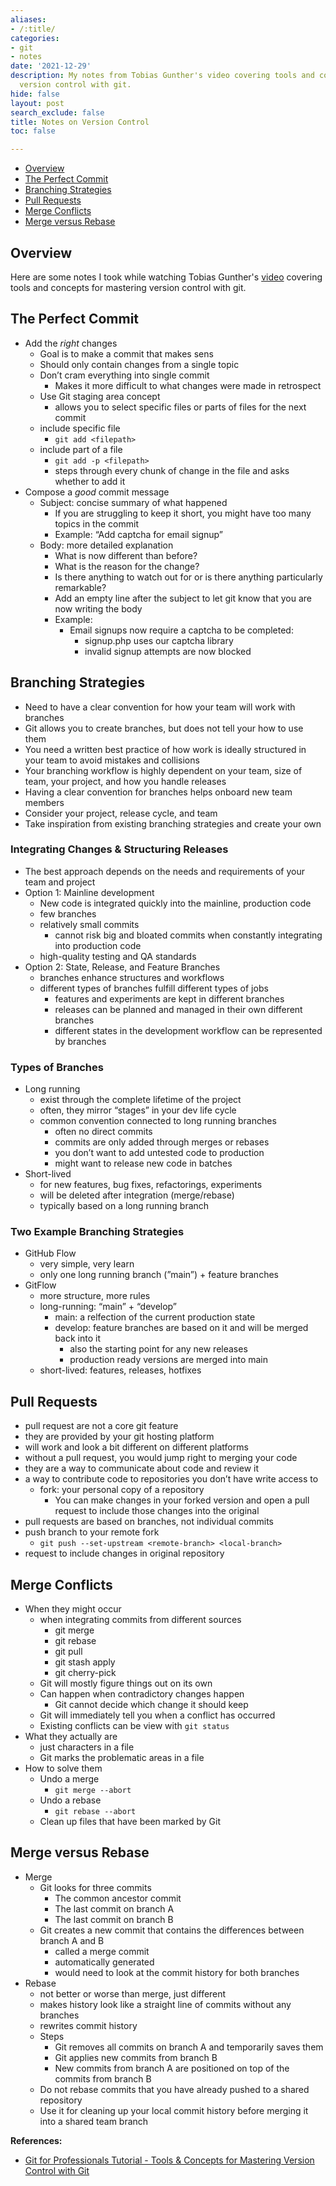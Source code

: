 ```yaml
---
aliases:
- /:title/
categories:
- git
- notes
date: '2021-12-29'
description: My notes from Tobias Gunther's video covering tools and concepts for
  version control with git.
hide: false
layout: post
search_exclude: false
title: Notes on Version Control
toc: false

---
```


* [Overview](#overview)
* [The Perfect Commit](#the-perfect-commit)
* [Branching Strategies](#branching-strategies)
* [Pull Requests](#pull-requests)
* [Merge Conflicts](#merge-conflicts)
* [Merge versus Rebase](#Merge-versus-rebase)



## Overview

Here are some notes I took while watching Tobias Gunther's [video](https://www.youtube.com/watch?v=Uszj_k0DGsg) covering tools and concepts for mastering version control with git.



## The Perfect Commit

- Add the *right* changes
    - Goal is to make a commit that makes sens
    - Should only contain changes from a single topic
    - Don’t cram everything into single commit
        - Makes it more difficult to what changes were made in retrospect
    - Use Git staging area concept
        - allows you to select specific files or parts of files for the next commit
    - include specific file
        - `git add <filepath>`
    - include part of a file
        - `git add -p <filepath>`
        - steps through every chunk of change in the file and asks whether to add it
- Compose a *good* commit message
    - Subject: concise summary of what happened
        - If you are struggling to keep it short, you might have too many topics in the commit
        - Example: “Add captcha for email signup”
    - Body: more detailed explanation
        - What is now different than before?
        - What is the reason for the change?
        - Is there anything to watch out for or is there anything particularly remarkable?
        - Add an empty line after the subject to let git know that you are now writing the body
        - Example:
            - Email signups now require a captcha to be completed:
                - signup.php uses our captcha library
                - invalid signup attempts are now blocked

## Branching Strategies

- Need to have a clear convention for how your team will work with branches
- Git allows you to create branches, but does not tell your how to use them
- You need a written best practice of how work is ideally structured in your team to avoid mistakes and collisions
- Your branching workflow is highly dependent on your team, size of team, your project, and how you handle releases
- Having a clear convention for branches helps onboard new team members
- Consider your project, release cycle, and team
- Take inspiration from existing branching strategies and create your own

### Integrating Changes & Structuring Releases

- The best approach depends on the needs and requirements of your team and project
- Option 1: Mainline development
    - New code is integrated quickly into the mainline, production code
    - few branches
    - relatively small commits
        - cannot risk big and bloated commits when constantly integrating into production code
    - high-quality testing and QA standards
- Option 2: State, Release, and Feature Branches
    - branches enhance structures and workflows
    - different types of branches fulfill different types of jobs
        - features and experiments are kept in different branches
        - releases can be planned and managed in their own different branches
        - different states in the development workflow can be represented by branches
    

### Types of Branches

- Long running
    - exist through the complete lifetime of the project
    - often, they mirror “stages” in your dev life cycle
    - common convention connected to long running branches
        - often no direct commits
        - commits are only added through merges or rebases
        - you don’t want to add untested code to production
        - might want to release new code in batches
- Short-lived
    - for new features, bug fixes, refactorings, experiments
    - will be deleted after integration (merge/rebase)
    - typically based on a long running branch

### Two Example Branching Strategies

- GitHub Flow
    - very simple, very learn
    - only one long running branch (”main”) + feature branches
- GitFlow
    - more structure, more rules
    - long-running: “main” + “develop”
        - main: a relfection of the current production state
        - develop: feature branches are based on it and will be merged back into it
            - also the starting point for any new releases
            - production ready versions are merged into main
    - short-lived: features, releases, hotfixes

## Pull Requests

- pull request are not a core git feature
- they are provided by your git hosting platform
- will work and look a bit different on different platforms
- without a pull request, you would jump right to merging your code
- they are a way to communicate about code and review it
- a way to contribute code to repositories you don’t have write access to
    - fork: your personal copy of a repository
        - You can make changes in your forked version and open a pull request to include those changes into the original
- pull requests are based on branches, not individual commits
- push branch to your remote fork
    - `git push --set-upstream <remote-branch> <local-branch>`
- request to include changes in original repository

## Merge Conflicts

- When they might occur
    - when integrating commits from different sources
        - git merge
        - git rebase
        - git pull
        - git stash apply
        - git cherry-pick
    - Git will mostly figure things out on its own
    - Can happen when contradictory changes happen
        - Git cannot decide which change it should keep
    - Git will immediately tell you when a conflict has occurred
    - Existing conflicts can be view with `git status`
- What they actually are
    - just characters in a file
    - Git marks the problematic areas in a file
- How to solve them
    - Undo a merge
        - `git merge --abort`
    - Undo a rebase
        - `git rebase --abort`
    - Clean up files that have been marked by Git

## Merge versus Rebase

- Merge
    - Git looks for three commits
        - The common ancestor commit
        - The last commit on branch A
        - The last  commit on branch B
    - Git creates a new commit that contains the differences between branch A and B
        - called a merge commit
        - automatically generated
        - would need to look at the commit history for both branches
- Rebase
    - not better or worse than merge, just different
    - makes history look like a straight line of commits without any branches
    - rewrites commit history
    - Steps
        - Git removes all commits on branch A and temporarily saves them
        - Git applies new commits from branch B
        - New commits from branch A are positioned on top of the commits from branch B
    - Do not rebase commits that you have already pushed to a shared repository
    - Use it for cleaning up your local commit history before merging it into a shared team branch




**References:**

* [Git for Professionals Tutorial - Tools & Concepts for Mastering Version Control with Git](https://www.youtube.com/watch?v=Uszj_k0DGsg)

